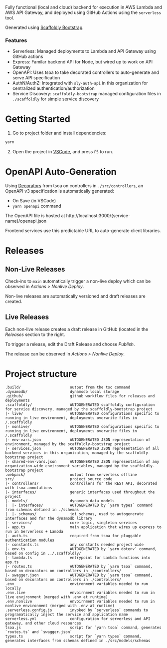 Fully functional (local and cloud) backend for execution in AWS Lambda and AWS
API Gateway, and deployed using GitHub Actions using the `serverless` tool.

Generated using [Scaffoldly Bootstrap](https://docs.scaffold.ly/).

### Features

- Serverless: Managed deployments to Lambda and API Gateway using GitHub actions
- Express: Familar backend API for Node, but wired up to work on API Gateway
- OpenAPI: Uses tsoa to take decorated controllers to auto-generate and serve
  API specification
- AuthN/AuthZ: Integrated with `sly-auth-api` in this organization for
  centralized authentication/authorization
- Service Discovery: `scaffoldly-bootstrap` managed configuration files in
  `./scaffoldly` for simple service discovery

# Getting Started

1. Go to project folder and install dependencies:

```bash
yarn
```

2. Open the project in [VSCode](https://code.visualstudio.com/), and press `F5` to run.

# OpenAPI Auto-Generation

Using [Decorators](https://tsoa-community.github.io/docs/getting-started.html#defining-a-simple-controller)
from tsoa on controllers in `./src/controllers`, an OpenAPI v3 specification is
automatically generated:

- On Save (in VSCode)
- `yarn openapi` command

The OpenAPI file is hosted at http://localhost:3000/{service-name}/openapi.json

Frontend services use this predictable URL to auto-generate client libraries.

# Releases

## Non-Live Releases

Check-ins to `main` automatically trigger a non-live deploy which can be
observed in _Actions > Nonlive Deploy_.

Non-live releases are automatically versioned and draft releases are created.

## Live Releases

Each non-live release creates a draft release in GitHub (located in the
_Releases_ section to the right.

To trigger a release, edit the Draft Release and choose _Publish_.

The release can be observed in _Actions > Nonlive Deploy_.

# Project structure

```
.build/                      output from the tsc command
.dynamodb/                   dynamodb local storage
.github/                     github workflow files for releases and deployments
.scaffoldly/                 AUTOGENERATED scaffoldly configuration for service discovery, managed by the scaffoldly-bootstrap project
|- live/                     AUTOGENERATED configurations specific to running in live environment, deployments overwrite files in /.scaffoldly
|- nonlive/                  AUTOGENERATED configurations specific to running in live environment, deployments overwrite files in /.scaffoldly
|- env-vars.json             AUTOGENERATED JSON representation of environment, managed by the scaffoldly-bootstrap project
|- services.json             AUTOGENERATED JSON representation of all backend services in this organization, managed by the scaffoldly-bootstrap project
|- shared-env-vars.json      AUTOGENERATED JSON representation of any organization-wide environment variables, managed by the scaffoldly-bootstrap project
.webpack/                    output from serverless offline
src/                         project source code
|- controllers/              controllers for the REST API, decorated with tsoa annotations
|- interfaces/               generic interfaces used throughout the project
|- models/                   dynamodb data models
|  |- interfaces/            AUTOGENERATED by `yarn types` command from schemas defined in ./schemas
|  |- schemas/               joi schemas, used to autogenerate interfaces and for the dynamodb library
|- services/                 core logic, singleton services
|- app.ts                    main application that wires up express to run in Serverless + Lambda
|- auth.ts                   required from tsoa for pluggable authentication modules
|- constants.ts              any constants needed project wide
|- env.ts                    AUTOGENERATED by `yarn dotenv` command, based on config in ../.scaffoldly/
|- lambda.ts                 entrypoint for Lambda functions into app.ts
|- routes.ts                 AUTOGENERATED by `yarn tsoa` command, based on decorators on controllers in ./controllers/
|- swagger.json              AUTOGENERATED by `yarn tsoa` command, based on decorators on controllers in ./controllers/
.env                         environment variables needed to run locally
.env.live                    envoirnment variables needed to run in live environment (merged with .env at runtime)
.env.nonlive                 envoirnment variables needed to run in nonlive environment (merged with .env at runtime)
.serverless.config.js        invoked by `serverless` commands to programatically inject the service and application name
serverless.yml               configuration for serverless and API gateway, and other cloud resources
tsoa.js                      script for `yarn tsoa` command, generates `routes.ts` and `swagger.json`
types.ts                     script for `yarn types` command, generates interfaces from schemas defined in ./src/models/schemas
```
